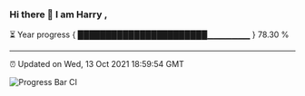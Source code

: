 ### Hi there 👋 I am Harry , 

⏳ Year progress { ███████████████████████▁▁▁▁▁▁▁ } 78.30 %

---

⏰ Updated on Wed, 13 Oct 2021 18:59:54 GMT

![Progress Bar CI](https://github.com/duykhang68/duykhang68/workflows/Progress%20Bar%20CI/badge.svg)
